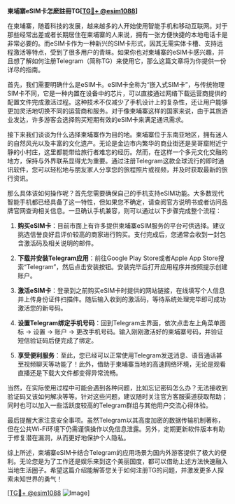 **柬埔寨eSIM卡怎麽註冊TG[[TG💪+ @esim1088](https://t.me/s/esim1088)]**

在柬埔寨，随着科技的发展，越来越多的人开始使用智能手机和移动互联网。对于那些经常出差或者长期居住在柬埔寨的人来说，拥有一张方便快捷的本地电话卡是非常必要的。而eSIM卡作为一种新兴的SIM卡形式，因其无需实体卡槽、支持远程激活等特点，受到了很多用户的青睐。如果你也对柬埔寨的eSIM卡感兴趣，并且想了解如何注册Telegram（简称TG）来使用它，那么这篇文章将为你提供一份详尽的指南。

首先，我们需要明确什么是eSIM卡。eSIM卡全称为“嵌入式SIM卡”，与传统物理SIM卡不同，它是一种内置在设备中的芯片，可以直接通过网络下载运营商提供的配置文件完成激活过程。这种技术不仅减少了手机设计上的复杂性，还让用户能够更加灵活地切换不同的运营商和服务。对于像柬埔寨这样的国家来说，由于其旅游业发达，许多游客会选择购买短期有效的eSIM卡来满足通讯需求。

接下来我们谈谈为什么选择柬埔寨作为目的地。柬埔寨位于东南亚地区，拥有迷人的自然风光以及丰富的文化遗产。无论是金边市内繁华的商业街还是吴哥窟附近宁静的小村庄，这里都能带给旅行者难忘的经历。然而，在这样一个多元文化交融的地方，保持与外界联系显得尤为重要。通过注册Telegram这款全球流行的即时通讯软件，您可以轻松地与朋友家人分享您的旅程照片或视频，并及时获取最新的旅行资讯。

那么具体该如何操作呢？首先您需要确保自己的手机支持eSIM功能。大多数现代智能手机都已经具备了这一特性，但如果您不确定，请查阅官方说明书或者访问品牌官网查询相关信息。一旦确认手机兼容，则可以通过以下步骤完成整个流程：

1. **购买eSIM卡**：目前市面上有许多提供柬埔寨eSIM服务的平台可供选择。建议挑选信誉良好且评价较高的商家进行购买。支付完成后，您通常会收到一封包含激活码及相关说明的邮件。
   
2. **下载并安装Telegram应用**：前往Google Play Store或者Apple App Store搜索“Telegram”，然后点击安装按钮。安装完毕后打开应用程序并按照提示创建账户。

3. **激活eSIM卡**：登录到之前购买eSIM卡时提供的网站链接，在线填写个人信息并上传身份证件扫描件。随后输入收到的激活码，等待系统处理完毕即可成功激活您的新号码。

4. **设置Telegram绑定手机号码**：回到Telegram主界面，依次点击左上角菜单图标 -> 设置 -> 账户 -> 更改手机号码。输入刚刚激活好的柬埔寨号码，并验证短信验证码后便完成了绑定。

5. **享受便利服务**：至此，您已经可以正常使用Telegram发送消息、语音通话甚至视频聊天等功能了！此外，借助于柬埔寨当地的高速网络环境，无论是观看直播还是下载大文件都变得异常流畅。

当然，在实际使用过程中可能会遇到各种问题，比如忘记密码怎么办？无法接收到验证码又该如何解决等等。针对这些问题，建议随时关注官方客服渠道获取帮助；同时也可以加入一些活跃度较高的Telegram群组与其他用户交流心得体验。

最后提醒大家注意安全事项。虽然Telegram以其高度加密的数据传输机制著称，但在公共Wi-Fi环境下仍需谨慎操作以免信息泄露。另外，定期更新软件版本有助于修复潜在漏洞，从而更好地保护个人隐私。

综上所述，柬埔寨eSIM卡结合Telegram的应用场景为国内外游客提供了极大的便利。无论您是为了工作还是娱乐来到这个美丽国度，都可以借助上述方法快速融入当地生活圈子。希望这篇介绍能解答您关于如何注册TG的问题，并激发更多人探索未知世界的勇气！

[[TG💪+ @esim1088](https://t.me/s/esim1088) ![Image](https://i.postimg.cc/4NQfJmqS/Snipaste-2025-05-13-00-14-12.png)]
